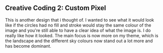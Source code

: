 ## Creative Coding 2: Custom Pixel

This is another design that i thought of. I wanted to see what it would look like if the circles had no fill and stroke would stay the same colour of the image and you're still able to have a clear idea of what the image is. I do really like how it looked. The main focus is now more on my theme, which is the landscape and the different sky colours now stand out a lot more and has become dominant. 